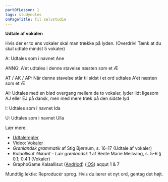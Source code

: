 ```yaml
---
partOfLesson: 1
tags: studynotes
onPageTitle: Til selvstudie
---
```


**Udtale af vokaler:**

Hvis der er to ens vokaler skal man trække på lyden. (Overdriv! Tænk at du skal udtale mindst 5 vokaler)

A: Udtales som i navnet Ane

ANNG: A'et udtales i denne stavelse næsten som et Æ

AT / AK / AP: Når denne stavelse står til sidst i et ord udtales A'et næsten som et Æ

AI: Udtales med en blød overgang mellem de to vokaler, lyder lidt ligesom AJ eller EJ på dansk, men med mere træk på den sidste lyd

I: Udtales som i navnet Ida

U: Udtales som i navnet Ulla

Lær mere:
- [Udtaleregler](/parloer/regler)
- Video: [Vokaler]()
- _Grønlandsk grammatik_ af Stig Bjørnum, s. 16-17 (Udtale af vokaler)
- _Kalaallisut ilikkarit - Lær grønlandsk 1_ af Bente Marie Meilvang, s. 5-6 § 0.1; 0.4.1 (Vokaler)
- GraphoGame Kalaallisut ([Andriod](https://play.google.com/store/apps/details?id=com.graphogame.gg_greenland)) ([iOS](https://apps.apple.com/dk/app/graphogame-kalaallisut/id1599740443)) aqqut 1 & 7

Mundtlig lektie: Reproducér sprog. Hvis du lærer et nyt ord, gentag det højt.